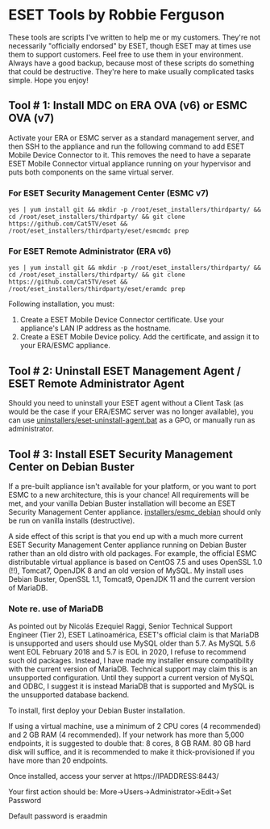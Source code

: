 # ESET Tools by Robbie Ferguson

These tools are scripts I've written to help me or my customers. They're not necessarily "officially endorsed" by ESET, though ESET may at times use them to support customers. Feel free to use them in your environment. Always have a good backup, because most of these scripts do something that could be destructive. They're here to make usually complicated tasks simple. Hope you enjoy!

## Tool # 1: Install MDC on ERA OVA (v6) or ESMC OVA (v7)

Activate your ERA or ESMC server as a standard management server, and then SSH to the appliance and run the following command to add ESET Mobile Device Connector to it. This removes the need to have a separate ESET Mobile Connector virtual appliance running on your hypervisor and puts both components on the same virtual server.

### For ESET Security Management Center (ESMC v7)
```
yes | yum install git && mkdir -p /root/eset_installers/thirdparty/ && cd /root/eset_installers/thirdparty/ && git clone https://github.com/Cat5TV/eset && /root/eset_installers/thirdparty/eset/esmcmdc prep
```

### For ESET Remote Administrator (ERA v6)
```
yes | yum install git && mkdir -p /root/eset_installers/thirdparty/ && cd /root/eset_installers/thirdparty/ && git clone https://github.com/Cat5TV/eset && /root/eset_installers/thirdparty/eset/eramdc prep
```

Following installation, you must:

1. Create a ESET Mobile Device Connector certificate. Use your appliance's LAN IP address as the hostname.
2. Create a ESET Mobile Device policy. Add the certificate, and assign it to your ERA/ESMC appliance.

## Tool # 2: Uninstall ESET Management Agent / ESET Remote Administrator Agent

Should you need to uninstall your ESET agent without a Client Task (as would be the case if your ERA/ESMC server was no longer available), you can use [uninstallers/eset-uninstall-agent.bat](uninstallers/eset-uninstall-agent.bat) as a GPO, or manually run as administrator.

## Tool # 3: Install ESET Security Management Center on Debian Buster

If a pre-built appliance isn't available for your platform, or you want to port ESMC to a new architecture, this is your chance! All requirements will be met, and your vanilla Debian Buster installation will become an ESET Security Management Center appliance. [installers/esmc_debian](installers/esmc_debian) should only be run on vanilla installs (destructive).

A side effect of this script is that you end up with a much more current ESET Security Management Center appliance running on Debian Buster rather than an old distro with old packages. For example, the official ESMC distributable virtual appliance is based on CentOS 7.5 and uses OpenSSL 1.0 (!!), Tomcat7, OpenJDK 8 and an old version of MySQL. My install uses Debian Buster, OpenSSL 1.1, Tomcat9, OpenJDK 11 and the current version of MariaDB.

### Note re. use of MariaDB

As pointed out by Nicolás Ezequiel Raggi, Senior Technical Support Engineer (Tier 2), ESET Latinoamérica, ESET's official claim is that MariaDB is unsupported and users should use MySQL older than 5.7. As MySQL 5.6 went EOL February 2018 and 5.7 is EOL in 2020, I refuse to recommend such old packages. Instead, I have made my installer ensure compatibility with the current version of MariaDB. Technical support may claim this is an unsupported configuration. Until they support a current version of MySQL and ODBC, I suggest it is instead MariaDB that is supported and MySQL is the unsupported database backend.

To install, first deploy your Debian Buster installation.

If using a virtual machine, use a minimum of 2 CPU cores (4 recommended) and 2 GB RAM (4 recommended). If your network has more than 5,000 endpoints, it is suggested to double that: 8 cores, 8 GB RAM. 80 GB hard disk will suffice, and it is recommended to make it thick-provisioned if you have more than 20 endpoints.

Once installed, access your server at https://IPADDRESS:8443/

Your first action should be: More->Users->Administrator->Edit->Set Password

Default password is eraadmin
